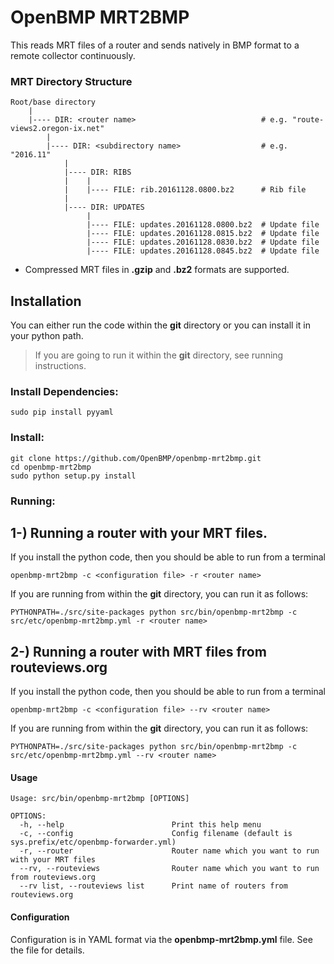 OpenBMP MRT2BMP
===============
This reads MRT files of a router and sends natively in BMP format to a remote collector continuously.

### MRT Directory Structure

    Root/base directory
        |
        |---- DIR: <router name>                            # e.g. "route-views2.oregon-ix.net"
            |
            |---- DIR: <subdirectory name>                  # e.g. "2016.11"
                |
                |---- DIR: RIBS
                |    |
                |    |---- FILE: rib.20161128.0800.bz2      # Rib file
                |
                |---- DIR: UPDATES
                     |
                     |---- FILE: updates.20161128.0800.bz2  # Update file
                     |---- FILE: updates.20161128.0815.bz2  # Update file
                     |---- FILE: updates.20161128.0830.bz2  # Update file
                     |---- FILE: updates.20161128.0845.bz2  # Update file
                     
- Compressed MRT files in **.gzip** and **.bz2** formats are supported.               
                
Installation
------------
You can either run the code within the **git** directory or you can install it in your python path. 

> If you are going to run it within the **git** directory, see running instructions.  

### Install Dependencies:
    
    sudo pip install pyyaml

### Install:

    git clone https://github.com/OpenBMP/openbmp-mrt2bmp.git
    cd openbmp-mrt2bmp
    sudo python setup.py install

### Running:

1-) Running a router with your MRT files.
-----------------------------------------

If you install the python code, then you should be able to run from a terminal

    openbmp-mrt2bmp -c <configuration file> -r <router name>
    
If you are running from within the **git** directory, you can run it as follows:

    PYTHONPATH=./src/site-packages python src/bin/openbmp-mrt2bmp -c src/etc/openbmp-mrt2bmp.yml -r <router name>

2-) Running a router with MRT files from routeviews.org
-------------------------------------------------------

If you install the python code, then you should be able to run from a terminal

    openbmp-mrt2bmp -c <configuration file> --rv <router name>

If you are running from within the **git** directory, you can run it as follows:

    PYTHONPATH=./src/site-packages python src/bin/openbmp-mrt2bmp -c src/etc/openbmp-mrt2bmp.yml --rv <router name>

#### Usage
```
Usage: src/bin/openbmp-mrt2bmp [OPTIONS]

OPTIONS:
  -h, --help                        Print this help menu
  -c, --config                      Config filename (default is sys.prefix/etc/openbmp-forwarder.yml)
  -r, --router                      Router name which you want to run with your MRT files
  --rv, --routeviews                Router name which you want to run from routeviews.org
  --rv list, --routeviews list      Print name of routers from routeviews.org
```

#### Configuration
Configuration is in YAML format via the **openbmp-mrt2bmp.yml** file.  See the file for details.
